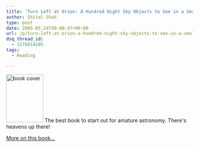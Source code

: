 ```yaml
---
title: 'Turn Left at Orion: A Hundred Night Sky Objects to See in a Small Telescope--and How to Find Them'
author: Shital Shah
type: post
date: 2005-05-24T00:00:47+00:00
url: /p/turn-left-at-orion-a-hundred-night-sky-objects-to-see-in-a-small-telescope-and-how-to-find-them/
dsq_thread_id:
  - 3276814205
tags:
  - Reading

---
```

[<img class="alignleft size-full wp-image-842" alt="book cover" src="/images/posts/2005/05/turn_left_orion.gif" width="100" height="130" />][1] The best book to start out for amature astronomy. There's heavens up there!

<a class="ActiveLink" href="http://www.amazon.com/exec/obidos/ASIN/0521781906" target="new">More on this book...</a>

 [1]: /images/posts/2005/05/turn_left_orion.gif